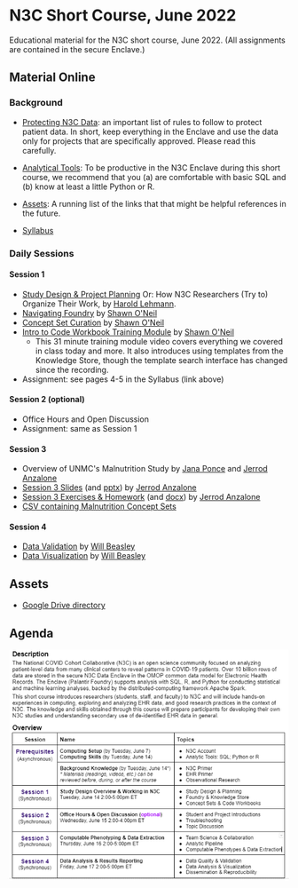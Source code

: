 N3C Short Course, June 2022
========================

Educational material for the N3C short course, June 2022.  (All assignments are contained in the secure Enclave.)

Material Online
--------------------------

### Background

* [Protecting N3C Data](background/fear-of-god.md): an important list of rules to follow to protect patient data.  In short, keep everything in the Enclave and use the data only for projects that are specifically approved.  Please read this carefully.

* [Analytical Tools](background/analytical-tools.md): To be productive in the N3C Enclave during this short course, we recommend that you (a) are comfortable with basic SQL and (b) know at least a little Python or R.

* [Assets](background/assets.md): A running list of the links that that might be helpful references in the future.

* [Syllabus](background/n3c_short_course_syllabus_jun2022.pdf)

### Daily Sessions

#### Session 1

* [Study Design & Project Planning](lessons/session-1/n3c-short-course-lab-notebook.pdf) Or: How N3C Researchers (Try to) Organize Their Work, by [Harold Lehmann](https://malonecenter.jhu.edu/people/harold-p-lehmann/).
* [Navigating Foundry](lessons/session-1/Navigating%20Foundry%201.0.pdf) by [Shawn O'Neil](https://tislab.org/members/shawn-oneil.html)
* [Concept Set Curation](lessons/session-1/Concept%20Set%20Curation%201.0.pdf) by [Shawn O'Neil](https://tislab.org/members/shawn-oneil.html)
* [Intro to Code Workbook Training Module](https://unite.nih.gov/workspace/module/view/latest/ri.workshop.main.module.e7b83a8c-545e-49ac-8714-f34bfa7f7767?view=focus&Id=22) by [Shawn O'Neil](https://tislab.org/members/shawn-oneil.html)
  * This 31 minute training module video covers everything we covered in class today and more. It also introduces using templates from the Knowledge Store, though the template search interface has changed since the recording.
* Assignment: see pages 4-5 in the Syllabus (link above)

#### Session 2 (optional)

* Office Hours and Open Discussion
* Assignment: same as Session 1

#### Session 3

* Overview of UNMC's Malnutrition Study by [Jana Ponce](https://www.unmc.edu/alliedhealth/faculty/ponce.html) and [Jerrod Anzalone](https://www.linkedin.com/in/alfred-jerrod-anzalone-1b88b31b8/)
* [Session 3 Slides](lessons/session-3/Session3.pdf) (and [pptx](lessons/session-3/Session3.pptx)) by [Jerrod Anzalone](https://www.linkedin.com/in/alfred-jerrod-anzalone-1b88b31b8/)
* [Session 3 Exercises & Homework](lessons/session-3/session-3-exercises-and-homework.pdf) (and [docx](lessons/session-3/session-3-exercises-and-homework.pptx)) by [Jerrod Anzalone](https://www.linkedin.com/in/alfred-jerrod-anzalone-1b88b31b8/)
* [CSV containing Malnutrition Concept Sets](lessons/session-3/malnutrition_concept_sets.csv)

#### Session 4

* [Data Validation](lessons/session-4/data-validation/README.md) by [Will Beasley](https://ouhsc.edu/bbmc/team/#willbeasley)
* [Data Visualization](lessons/session-4/data-visualization/README.md) by [Will Beasley](https://ouhsc.edu/bbmc/team/#willbeasley)

Assets
--------------------------

* [Google Drive directory](https://drive.google.com/drive/u/0/folders/1Que747jAtDGCR4dTQSjQZwXTirayQnwJ)

Agenda
--------------------------

<img src="resources/agenda-screenshot-2022-06-14.png" alt="agenda-screenshot">
